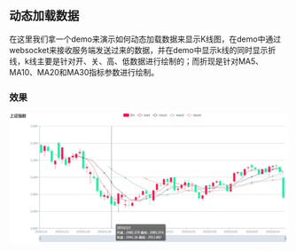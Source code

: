 ## 动态加载数据

在这里我们拿一个demo来演示如何动态加载数据来显示K线图，在demo中通过websocket来接收服务端发送过来的数据，并在demo中显示k线的同时显示折线，k线主要是针对开、关、高、低数据进行绘制的；而折现是针对MA5、MA10、MA20和MA30指标参数进行绘制。

### 效果

![](/assets/dynamic-K.png)

